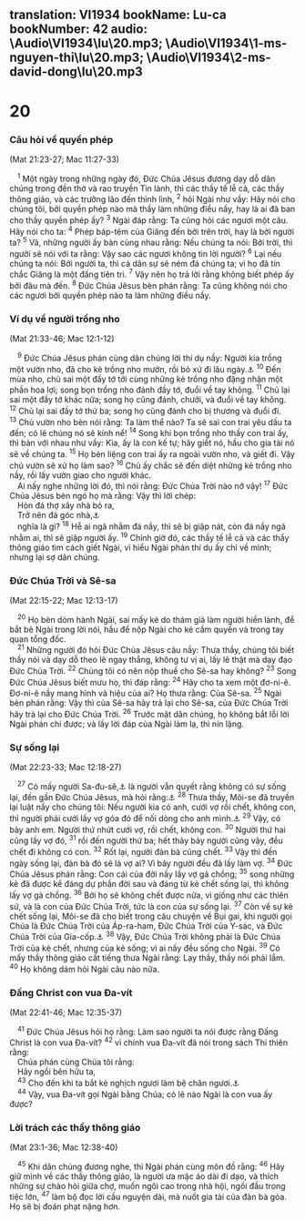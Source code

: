 translation: VI1934
bookName: Lu-ca 
bookNumber: 42
audio: \Audio\VI1934\lu\20.mp3; \Audio\VI1934\1-ms-nguyen-thi\lu\20.mp3; \Audio\VI1934\2-ms-david-dong\lu\20.mp3
-------

<div class="title"><h1>20</h1><h3>Câu hỏi về quyền phép</h3><p>(Mat 21:23-27; Mac 11:27-33)</p></div>
<span class="verse lu_20_1"> <sup>1</sup> Một ngày trong những ngày đó, Đức Chúa Jêsus đương dạy dỗ dân chúng trong đền thờ và rao truyền Tin lành, thì các thầy tế lễ cả, các thầy thông giáo, và các trưởng lão đến thình lình, </span>
<span class="verse lu_20_2"><sup>2</sup> hỏi Ngài như vầy: Hãy nói cho chúng tôi, bởi quyền phép nào mà thầy làm những điều nầy, hay là ai đã ban cho thầy quyền phép ấy? </span>
<span class="verse lu_20_3"><sup>3</sup> Ngài đáp rằng: Ta cũng hỏi các ngươi một câu. Hãy nói cho ta: </span>
<span class="verse lu_20_4"><sup>4</sup> Phép báp-têm của Giăng đến bởi trên trời, hay là bởi người ta? </span>
<span class="verse lu_20_5"><sup>5</sup> Vả, những người ấy bàn cùng nhau rằng: Nếu chúng ta nói: Bởi trời, thì người sẽ nói với ta rằng: Vậy sao các ngươi không tin lời người? </span>
<span class="verse lu_20_6"><sup>6</sup> Lại nếu chúng ta nói: Bởi người ta, thì cả dân sự sẽ ném đá chúng ta; vì họ đã tin chắc Giăng là một đấng tiên tri. </span>
<span class="verse lu_20_7"><sup>7</sup> Vậy nên họ trả lời rằng không biết phép ấy bởi đâu mà đến. </span>
<span class="verse lu_20_8"><sup>8</sup> Đức Chúa Jêsus bèn phán rằng: Ta cũng không nói cho các ngươi bởi quyền phép nào ta làm những điều nầy. <br/></span>
<div class="title"><h3>Ví dụ về người trồng nho</h3><p>(Mat 21:33-46; Mac 12:1-12)</p></div>
<span class="verse lu_20_9"> <sup>9</sup> Đức Chúa Jêsus phán cùng dân chúng lời thí dụ nầy: Người kia trồng một vườn nho, đã cho kẻ trồng nho mướn, rồi bỏ xứ đi lâu ngày.<a data-toggle="tooltip" data-placement="bottom" title="Es 5:1">⚓</a></span>
<span class="verse lu_20_10"><sup>10</sup> Đến mùa nho, chủ sai một đầy tớ tới cùng những kẻ trồng nho đặng nhận một phần hoa lợi; song bọn trồng nho đánh đầy tớ, đuổi về tay không. </span>
<span class="verse lu_20_11"><sup>11</sup> Chủ lại sai một đầy tớ khác nữa; song họ cũng đánh, chưởi, và đuổi về tay không. </span>
<span class="verse lu_20_12"><sup>12</sup> Chủ lại sai đầy tớ thứ ba; song họ cũng đánh cho bị thương và đuổi đi. </span>
<span class="verse lu_20_13"><sup>13</sup> Chủ vườn nho bèn nói rằng: Ta làm thể nào? Ta sẽ sai con trai yêu dấu ta đến; có lẽ chúng nó sẽ kính nể! </span>
<span class="verse lu_20_14"><sup>14</sup> Song khi bọn trồng nho thấy con trai ấy, thì bàn với nhau như vầy: Kìa, ấy là con kế tự; hãy giết nó, hầu cho gia tài nó sẽ về chúng ta. </span>
<span class="verse lu_20_15"><sup>15</sup> Họ bèn liệng con trai ấy ra ngoài vườn nho, và giết đi. Vậy chủ vườn sẽ xử họ làm sao? </span>
<span class="verse lu_20_16"><sup>16</sup> Chủ ấy chắc sẽ đến diệt những kẻ trồng nho nầy, rồi lấy vườn giao cho người khác. <br/> Ai nấy nghe những lời đó, thì nói rằng: Đức Chúa Trời nào nỡ vậy! </span>
<span class="verse lu_20_17"><sup>17</sup> Đức Chúa Jêsus bèn ngó họ mà rằng: Vậy thì lời chép: <br/> Hòn đá thợ xây nhà bỏ ra, <br/> Trở nên đá góc nhà,<a data-toggle="tooltip" data-placement="bottom" title="Thi 118:22">⚓</a><br/> nghĩa là gì? </span>
<span class="verse lu_20_18"><sup>18</sup> Hễ ai ngã nhằm đá nầy, thì sẽ bị giập nát, còn đá nầy ngã nhằm ai, thì sẽ giập người ấy. </span>
<span class="verse lu_20_19"><sup>19</sup> Chính giờ đó, các thầy tế lễ cả và các thầy thông giáo tìm cách giết Ngài, vì hiểu Ngài phán thí dụ ấy chỉ về mình; nhưng lại sợ dân chúng. <br/></span>
<div class="title"><h3>Đức Chúa Trời và Sê-sa</h3><p>(Mat 22:15-22; Mac 12:13-17)</p></div>
<span class="verse lu_20_20"> <sup>20</sup> Họ bèn dòm hành Ngài, sai mấy kẻ do thám giả làm người hiền lành, để bắt bẻ Ngài trong lời nói, hầu để nộp Ngài cho kẻ cầm quyền và trong tay quan tổng đốc. <br/></span>
<span class="verse lu_20_21"> <sup>21</sup> Những người đó hỏi Đức Chúa Jêsus câu nầy: Thưa thầy, chúng tôi biết thầy nói và dạy dỗ theo lẽ ngay thẳng, không tư vị ai, lấy lẽ thật mà dạy đạo Đức Chúa Trời. </span>
<span class="verse lu_20_22"><sup>22</sup> Chúng tôi có nên nộp thuế cho Sê-sa hay không? </span>
<span class="verse lu_20_23"><sup>23</sup> Song Đức Chúa Jêsus biết mưu họ, thì đáp rằng: </span>
<span class="verse lu_20_24"><sup>24</sup> Hãy cho ta xem một đơ-ni-ê. Đơ-ni-ê nầy mang hình và hiệu của ai? Họ thưa rằng: Của Sê-sa. </span>
<span class="verse lu_20_25"><sup>25</sup> Ngài bèn phán rằng: Vậy thì của Sê-sa hãy trả lại cho Sê-sa, của Đức Chúa Trời hãy trả lại cho Đức Chúa Trời. </span>
<span class="verse lu_20_26"><sup>26</sup> Trước mặt dân chúng, họ không bắt lỗi lời Ngài phán chi được; và lấy lời đáp của Ngài làm lạ, thì nín lặng. <br/></span>
<div class="title"><h3>Sự sống lại</h3><p>(Mat 22:23-33; Mac 12:18-27)</p></div>
<span class="verse lu_20_27"> <sup>27</sup> Có mấy người Sa-đu-sê,<a data-toggle="tooltip" data-placement="bottom" title="Xem chú thích ở Mat 3:7">⚓</a> là người vẫn quyết rằng không có sự sống lại, đến gần Đức Chúa Jêsus, mà hỏi rằng:<a data-toggle="tooltip" data-placement="bottom" title="Cong 23:8">⚓</a></span>
<span class="verse lu_20_28"><sup>28</sup> Thưa thầy, Môi-se đã truyền lại luật nầy cho chúng tôi: Nếu người kia có anh, cưới vợ rồi chết, không con, thì người phải cưới lấy vợ góa đó để nối dòng cho anh mình.<a data-toggle="tooltip" data-placement="bottom" title="Phu 25:5">⚓</a></span>
<span class="verse lu_20_29"><sup>29</sup> Vậy, có bảy anh em. Người thứ nhứt cưới vợ, rồi chết, không con. </span>
<span class="verse lu_20_30"><sup>30</sup> Người thứ hai cũng lấy vợ đó, </span>
<span class="verse lu_20_31"><sup>31</sup> rồi đến người thứ ba; hết thảy bảy người cũng vậy, đều chết đi không có con. </span>
<span class="verse lu_20_32"><sup>32</sup> Rốt lại, người đàn bà cũng chết. </span>
<span class="verse lu_20_33"><sup>33</sup> Vậy thì đến ngày sống lại, đàn bà đó sẽ là vợ ai? Vì bảy người đều đã lấy làm vợ. </span>
<span class="verse lu_20_34"><sup>34</sup> Đức Chúa Jêsus phán rằng: Con cái của đời nầy lấy vợ gả chồng; </span>
<span class="verse lu_20_35"><sup>35</sup> song những kẻ đã được kể đáng dự phần đời sau và đáng từ kẻ chết sống lại, thì không lấy vợ gả chồng. </span>
<span class="verse lu_20_36"><sup>36</sup> Bởi họ sẽ không chết được nữa, vì giống như các thiên sứ, và là con của Đức Chúa Trời, tức là con của sự sống lại. </span>
<span class="verse lu_20_37"><sup>37</sup> Còn về sự kẻ chết sống lại, Môi-se đã cho biết trong câu chuyện về Bụi gai, khi người gọi Chúa là Đức Chúa Trời của Áp-ra-ham, Đức Chúa Trời của Y-sác, và Đức Chúa Trời của Gia-cốp.<a data-toggle="tooltip" data-placement="bottom" title="Xu 3:6">⚓</a></span>
<span class="verse lu_20_38"><sup>38</sup> Vậy, Đức Chúa Trời không phải là Đức Chúa Trời của kẻ chết, nhưng của kẻ sống; vì ai nấy đều sống cho Ngài. </span>
<span class="verse lu_20_39"><sup>39</sup> Có mấy thầy thông giáo cất tiếng thưa Ngài rằng: Lạy thầy, thầy nói phải lắm. </span>
<span class="verse lu_20_40"><sup>40</sup> Họ không dám hỏi Ngài câu nào nữa. <br/></span>
<div class="title"><h3>Đấng Christ con vua Đa-vít</h3><p>(Mat 22:41-46; Mac 12:35-37)</p></div>
<span class="verse lu_20_41"> <sup>41</sup> Đức Chúa Jêsus hỏi họ rằng: Làm sao người ta nói được rằng Đấng Christ là con vua Đa-vít? </span>
<span class="verse lu_20_42"><sup>42</sup> vì chính vua Đa-vít đã nói trong sách Thi thiên rằng: <br/> Chúa phán cùng Chúa tôi rằng: <br/> Hãy ngồi bên hữu ta, <br/></span>
<span class="verse lu_20_43"> <sup>43</sup> Cho đến khi ta bắt kẻ nghịch ngươi làm bệ chân ngươi.<a data-toggle="tooltip" data-placement="bottom" title="Thi 110:1">⚓</a><br/></span>
<span class="verse lu_20_44"> <sup>44</sup> Vậy, vua Đa-vít gọi Ngài bằng Chúa; có lẽ nào Ngài là con vua ấy được? <br/></span>
<div class="title"><h3>Lời trách các thầy thông giáo</h3><p>(Mat 23:1-36; Mac 12:38-40)</p></div>
<span class="verse lu_20_45"> <sup>45</sup> Khi dân chúng đương nghe, thì Ngài phán cùng môn đồ rằng: </span>
<span class="verse lu_20_46"><sup>46</sup> Hãy giữ mình về các thầy thông giáo, là người ưa mặc áo dài đi dạo, và thích những sự chào hỏi giữa chợ, muốn ngôi cao trong nhà hội, ngồi đầu trong tiệc lớn, </span>
<span class="verse lu_20_47"><sup>47</sup> làm bộ đọc lời cầu nguyện dài, mà nuốt gia tài của đàn bà góa. Họ sẽ bị đoán phạt nặng hơn. <br/></span>
